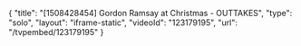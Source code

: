 {
    "title": "[1508428454] Gordon Ramsay at Christmas - OUTTAKES",
    "type": "solo",
    "layout": "iframe-static",
    "videoId": "123179195",
    "url": "\/tvpembed\/123179195"
}
